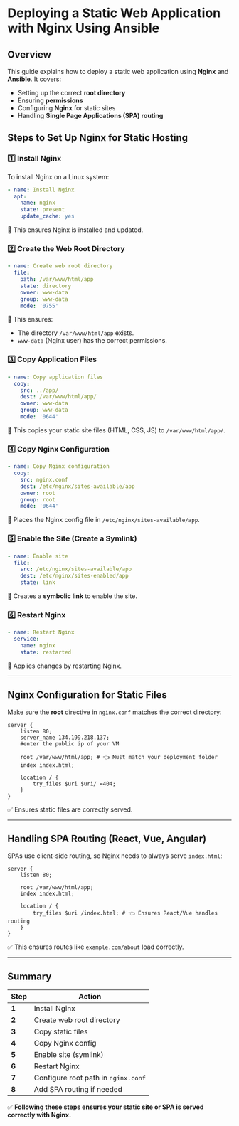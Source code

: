 # Deploying a Static Web Application with Nginx Using Ansible

## Overview
This guide explains how to deploy a static web application using **Nginx** and **Ansible**. It covers:
- Setting up the correct **root directory**
- Ensuring **permissions**
- Configuring **Nginx** for static sites
- Handling **Single Page Applications (SPA) routing**

## Steps to Set Up Nginx for Static Hosting

### 1️⃣ Install Nginx
To install Nginx on a Linux system:
```yaml
- name: Install Nginx
  apt:
    name: nginx
    state: present
    update_cache: yes
```
🔹 This ensures Nginx is installed and updated.

### 2️⃣ Create the Web Root Directory
```yaml
- name: Create web root directory
  file:
    path: /var/www/html/app
    state: directory
    owner: www-data
    group: www-data
    mode: '0755'
```
🔹 This ensures:
- The directory `/var/www/html/app` exists.
- `www-data` (Nginx user) has the correct permissions.

### 3️⃣ Copy Application Files
```yaml
- name: Copy application files
  copy:
    src: ../app/
    dest: /var/www/html/app/
    owner: www-data
    group: www-data
    mode: '0644'
```
🔹 This copies your static site files (HTML, CSS, JS) to `/var/www/html/app/`.

### 4️⃣ Copy Nginx Configuration
```yaml
- name: Copy Nginx configuration
  copy:
    src: nginx.conf
    dest: /etc/nginx/sites-available/app
    owner: root
    group: root
    mode: '0644'
```
🔹 Places the Nginx config file in `/etc/nginx/sites-available/app`.

### 5️⃣ Enable the Site (Create a Symlink)
```yaml
- name: Enable site
  file:
    src: /etc/nginx/sites-available/app
    dest: /etc/nginx/sites-enabled/app
    state: link
```
🔹 Creates a **symbolic link** to enable the site.

### 6️⃣ Restart Nginx
```yaml
- name: Restart Nginx
  service:
    name: nginx
    state: restarted
```
🔹 Applies changes by restarting Nginx.

---

## Nginx Configuration for Static Files
Make sure the **root** directive in `nginx.conf` matches the correct directory:
```nginx
server {
    listen 80;
    server_name 134.199.218.137;
    #enter the public ip of your VM 

    root /var/www/html/app; # 👈 Must match your deployment folder
    index index.html;

    location / {
        try_files $uri $uri/ =404;
    }
}
```
✅ Ensures static files are correctly served.

---

## Handling SPA Routing (React, Vue, Angular)
SPAs use client-side routing, so Nginx needs to always serve `index.html`:
```nginx
server {
    listen 80;

    root /var/www/html/app;
    index index.html;

    location / {
        try_files $uri /index.html; # 👈 Ensures React/Vue handles routing
    }
}
```
✅ This ensures routes like `example.com/about` load correctly.

---

## Summary
| Step | Action |
|------|--------|
| **1** | Install Nginx |
| **2** | Create web root directory |
| **3** | Copy static files |
| **4** | Copy Nginx config |
| **5** | Enable site (symlink) |
| **6** | Restart Nginx |
| **7** | Configure root path in `nginx.conf` |
| **8** | Add SPA routing if needed |

✅ **Following these steps ensures your static site or SPA is served correctly with Nginx.**
